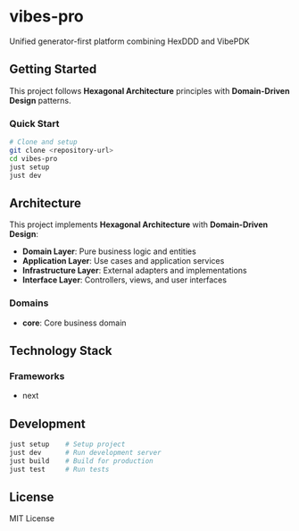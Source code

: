 # vibes-pro

Unified generator-first platform combining HexDDD and VibePDK

## Getting Started

This project follows **Hexagonal Architecture** principles with **Domain-Driven Design** patterns.

### Quick Start

```bash
# Clone and setup
git clone <repository-url>
cd vibes-pro
just setup
just dev
```

## Architecture

This project implements **Hexagonal Architecture** with **Domain-Driven Design**:

- **Domain Layer**: Pure business logic and entities
- **Application Layer**: Use cases and application services
- **Infrastructure Layer**: External adapters and implementations
- **Interface Layer**: Controllers, views, and user interfaces

### Domains

- **core**: Core business domain

## Technology Stack

### Frameworks
- next

## Development

```bash
just setup    # Setup project
just dev      # Run development server
just build    # Build for production
just test     # Run tests
```

## License

MIT License
